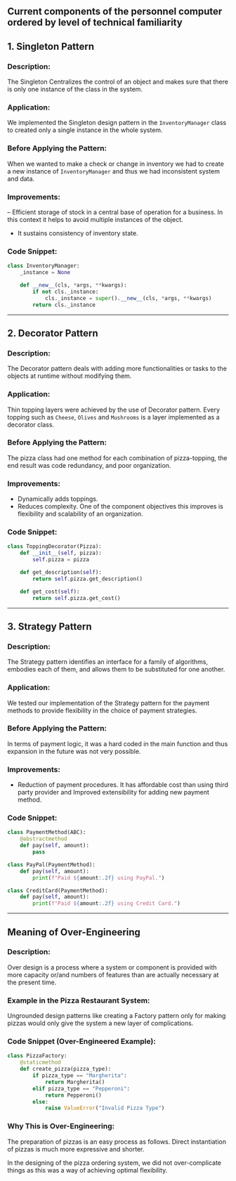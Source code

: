 ## Current components of the personnel computer ordered by level of technical familiarity

## 1. Singleton Pattern
### Description:
The Singleton Centralizes the control of an object and makes sure that there is only one instance of the class in the system.

### Application:
We implemented the Singleton design pattern in the `InventoryManager` class to created only a single instance in the whole system.

### Before Applying the Pattern:
When we wanted to make a check or change in inventory we had to create a new instance of `InventoryManager` and thus we had inconsistent system and data.

### Improvements:
– Efficient storage of stock in a central base of operation for a business.
In this context it helps to avoid multiple instances of the object.
- It sustains consistency of inventory state.


### Code Snippet:
```python
class InventoryManager:
    _instance = None

    def __new__(cls, *args, **kwargs):
        if not cls._instance:
            cls._instance = super().__new__(cls, *args, **kwargs)
        return cls._instance
```

---

## 2. Decorator Pattern
### Description:
The Decorator pattern deals with adding more functionalities or tasks to the objects at runtime without modifying them.

### Application:
Thin topping layers were achieved by the use of Decorator pattern. Every topping such as `Cheese`, `Olives` and `Mushrooms` is a layer implemented as a decorator class.

### Before Applying the Pattern:
The pizza class had one method for each combination of pizza-topping, the end result was code redundancy, and poor organization.

### Improvements:
- Dynamically adds toppings.
- Reduces complexity.
One of the component objectives this improves is flexibility and scalability of an organization.


### Code Snippet:
```python
class ToppingDecorator(Pizza):
    def __init__(self, pizza):
        self.pizza = pizza

    def get_description(self):
        return self.pizza.get_description()

    def get_cost(self):
        return self.pizza.get_cost()
```

---

## 3. Strategy Pattern
### Description:
The Strategy pattern identifies an interface for a family of algorithms, embodies each of them, and allows them to be substituted for one another.

### Application:
We tested our implementation of the Strategy pattern for the payment methods to provide flexibility in the choice of payment strategies.

### Before Applying the Pattern:
In terms of payment logic, it was a hard coded in the main function and thus expansion in the future was not very possible.

### Improvements:
- Reduction of payment procedures.
It has affordable cost than using third party provider and Improved extensibility for adding new payment method.

### Code Snippet:
```python
class PaymentMethod(ABC):
    @abstractmethod
    def pay(self, amount):
        pass

class PayPal(PaymentMethod):
    def pay(self, amount):
        print(f"Paid ${amount:.2f} using PayPal.")

class CreditCard(PaymentMethod):
    def pay(self, amount):
        print(f"Paid ${amount:.2f} using Credit Card.")
```

---

## Meaning of Over-Engineering
### Description:
Over design is a process where a system or component is provided with more capacity or/and numbers of features than are actually necessary at the present time.

### Example in the Pizza Restaurant System:
Ungrounded design patterns like creating a Factory pattern only for making pizzas would only give the system a new layer of complications.


### Code Snippet (Over-Engineered Example):
```python
class PizzaFactory:
    @staticmethod
    def create_pizza(pizza_type):
        if pizza_type == "Margherita":
            return Margherita()
        elif pizza_type == "Pepperoni":
            return Pepperoni()
        else:
            raise ValueError("Invalid Pizza Type")
```

### Why This is Over-Engineering:
The preparation of pizzas is an easy process as follows.
Direct instantiation of pizzas is much more expressive and shorter.

In the designing of the pizza ordering system, we did not over-complicate things as this was a way of achieving optimal flexibility.

